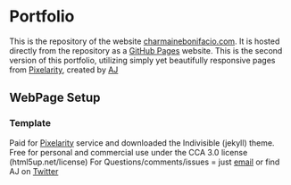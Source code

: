 # Portfolio

This is the repository of the website [charmainebonifacio.com](http://charmainebonifacio.com).
It is hosted directly from the repository as a [GitHub Pages](https://pages.github.com/) website.
This is the second version of this portfolio, utilizing simply yet beautifully responsive pages from [Pixelarity](https://pixelarity.com/), created by [AJ](https://twitter.com/ajlkn)

## WebPage Setup

### Template

Paid for [Pixelarity](https://pixelarity.com/) service and downloaded the Indivisible (jekyll) theme.
Free for personal and commercial use under the CCA 3.0 license (html5up.net/license)
For Questions/comments/issues = just [email](aj@lkn.io) or find AJ on [Twitter](https://twitter.com/ajlkn)

